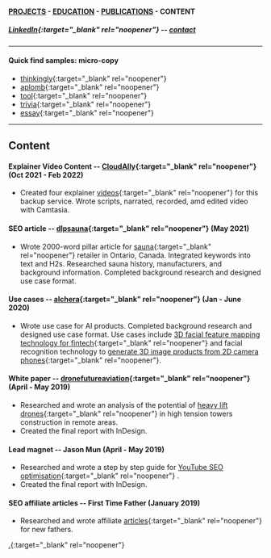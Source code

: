#### [PROJECTS](https://writingteacher.github.io/rob-whyte) - [EDUCATION](https://writingteacher.github.io/rob-whyte/education) - [PUBLICATIONS](https://writingteacher.github.io/rob-whyte/publications) - CONTENT 

##### [LinkedIn](https://www.linkedin.com/in/robwhyte/){:target="_blank" rel="noopener"} -- <a href="mailto:robbusan@yahoo.com">contact</a>   

***      
   
      
#### Quick find samples: micro-copy
* [thinkingly](micro-copy-rob-whyte-writer-0.jpg){:target="_blank" rel="noopener"}    
* [aplomb](micro-copy-1-rob-whyte-technical-writer.jpg){:target="_blank" rel="noopener"}    
* [tool](micro-copy-2-rob-whyte-copywriter.jpg){:target="_blank" rel="noopener"}       
* [trivia](micro-copy-3-rob-whyte-writer.jpg){:target="_blank" rel="noopener"}       
* [essay](micro-copy-4-rob-whyte-writer.jpg){:target="_blank" rel="noopener"}       
          
    
***   
          
          
## Content   

#### Explainer Video Content -- [CloudAlly](https://www.cloudally.com/){:target="_blank" rel="noopener"}  (Oct 2021 - Feb 2022)
* Created four explainer [videos](https://youtu.be/QH1tZ7oawac){:target="_blank" rel="noopener"} for this backup service. Wrote scripts, narrated, recorded, amd edited video with Camtasia.
  
  
#### SEO article -- [dlpsauna](https://dlpsaunas.com){:target="_blank" rel="noopener"}  (May 2021)
* Wrote 2000-word pillar article for [sauna](rob-whyte-sauna-sample.pdf){:target="_blank" rel="noopener"} retailer in Ontario, Canada. Integrated keywords into text and H2s. Researched sauna history, manufacturers, and background information. Completed background research and designed use case format.    


#### Use cases -- [alchera](https://alcherainc.com/en/){:target="_blank" rel="noopener"}  (Jan - June 2020)
* Wrote use case for AI products. Completed background research and designed use case format. Use cases include [3D facial feature mapping technology for fintech](whyte-shinhan-ai-bank-face-recog.pdf){:target="_blank" rel="noopener"} and facial recognition technology to [generate 3D image products from 2D camera phones](whyte-ai-snow-camera.pdf){:target="_blank" rel="noopener"}.


#### White paper -- [dronefutureaviation](https://dronefutureaviation.com/en/){:target="_blank" rel="noopener"}  (April - May 2019)
* Researched and wrote an analysis of the potential of [heavy lift drones](rob-whyte-writer-drone-sample.pdf){:target="_blank" rel="noopener"}  in high tension towers construction in remote areas.
* Created the final report with InDesign.


#### Lead magnet -- Jason Mun  (April - May 2019)
* Researched and wrote a step by step guide for [YouTube SEO optimisation](seo-sample-rob-whyte-writer.pdf){:target="_blank" rel="noopener"} .
* Created the final report with InDesign.


#### SEO affiliate articles -- First Time Father  (January 2019)
* Researched and wrote affiliate [articles](preg-tips-for-dads.pdf){:target="_blank" rel="noopener"}  for new fathers.



 [.](tone-map.png){:target="_blank" rel="noopener"} 
